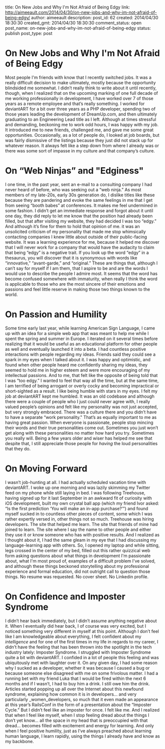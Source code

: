 title: On New Jobs and Why I'm Not Afraid of Being Edgy
link: http://aimeeault.com/2014/04/30/on-new-jobs-and-why-im-not-afraid-of-being-edgy/
author: aimeeault
description: 
post_id: 62
created: 2014/04/30 18:30:30
created_gmt: 2014/04/30 18:30:30
comment_status: open
post_name: on-new-jobs-and-why-im-not-afraid-of-being-edgy
status: publish
post_type: post

# On New Jobs and Why I'm Not Afraid of Being Edgy

Most people I'm friends with know that I recently switched jobs. It was a really difficult decision to make ultimately, mostly because the opportunity blindsided me somewhat. I didn’t really think to write about it until recently, though, when I realized that on the upcoming marking of one full decade of me working professionally in development, I have worked over 7 of those years as a remote employee and that’s really something.  I worked for deviantART for a bit over three years as a PHP developer, spending two of those years leading the development of DreamUp.com, and then ultimately graduating to an Engineering Lead title as I left. Although at times stressful and demanding, beckoning me to work odd hours, I was happy with my job. It introduced me to new friends, challenged me, and gave me some great opportunities. Occasionally, as a lot of people do, I looked at job boards, but was fairly dismissive of the listings because they just did not stack up for whatever reason. It always felt like a step down from where I already was or there was some sort of impasse in my culture and that company’s culture. 

# On “Web Ninjas” and "Edginess"

I one time, in the past year, sent an e-mail to a consulting company I had never heard of before, who was seeking out a “web ninja.” As most members of my late-20s, early 30s generation do, I dislike titles like these because they are pandering and evoke the same feelings in me that I get from seeing “booth babes” at conferences. It makes me feel undermined in some fashion. I didn’t get an immediate response and forgot about it until one day, they did reply to let me know that the position had already been filled, but that after visiting my website, they had decided I was too “edgy.” And although it’s fine for them to hold that opinion of me. it was an unsolicited criticism of my personality that made me stop whimsically contacting companies I knew little about outside of their public-facing website. It was a learning experience for me, because it helped me discover that I will never work for a company that would have the audacity to claim that being “edgy” is a negative trait. If you look up the word “edgy” in a thesaurus, you will discover that it is synonymous with words like “innovative,” “avant-garde,” and “original.” These are things that, although I can’t say for myself if I am them, that I aspire to be and are the words I would use to describe the people I admire most. It seems that the word has become confused somewhere with immaturity, when really I think the word is applicable to those who are the most sincere of their emotions and passions and feel little reserve in making those two things known to the world. 

# On Passion and Humility

Some time early last year, while learning American Sign Language, I came up with an idea for a simple web app that was meant to help me while I spent the spring and summer in Europe. I iterated on it several times before realizing that it would be useful as an educational platform for other people as well and eventually launched it into a beta. I had countless positive interactions with people regarding my ideas. Friends said they could see a spark in my eyes when I talked about it. I was happy and optimistic, and found when other people heard me confidently sharing my ideas, they seemed to hold me in higher esteem and were more encouraging of my intellectual passions. And to me, that felt like the opposite of being told that I was “too edgy.” I wanted to feel that way all the time, but at the same time, I am terrified of being arrogant or overly cocky and becoming impractical or short-sighted as a result. I like being humble with stars in my eyes. I felt my job at deviantART kept me humbled. It was an old codebase and although there were a couple of people who I just could never agree with, I really valued people’s opinions and felt like my personality was not just accepted, but very strongly embraced. There was a culture there and you didn’t have to have a separate “work personality." That’s as equally important to me as having great passion. When everyone is passionate, people stop mincing their words and their true personalities come out. Sometimes you just won’t get along with these personalities no matter how hard you try. Sometimes you really will. Being a few years older and wiser has helped me see that despite that, I still appreciate those people for _having_ the loud personalities that they do. 

# On Moving Forward

I wasn’t job-hunting at all. I had actually scheduled vacation time with deviantART. I woke up one morning and was lazily skimming my Twitter feed on my phone while still laying in bed. I was following Treehouse, having signed up for it last September in an awkward fit of curiosity with iOS development, built my own crystal ball app (which my friend Ivor asked: “Is the first prediction ‘You will make an in-app purchase?’”) and found myself sucked in to countless other pieces of content, some which I was rather expertly versed in, other things not so much. Treehouse was hiring developers. The site that helped me learn. The site that friends of mine had joined to learn. The site where I say the name to other people and either they use it or know someone who has with positive results. And I realized as I thought about it, I had the same gleam in my eye that I had discussing my language-learning app with others. So, I opened my laptop and while sitting, legs crossed in the center of my bed, filled out this rather quizzical web form asking questions about what things in development I'm passionate about, what I'm most proud of, examples of a difficult problem I've solved, and although these things beckoned storytelling about my professional experience and formal education, did not outright call to question those things. No resume was requested. No cover sheet. No Linkedin profile. 

# On Confidence and Imposter Syndrome

I didn’t hear back immediately, but I didn’t assume anything negative about it. When I eventually did hear back, I of course was very excited, but I noticed something very different in myself at this point. Although I don’t feel like I am knowledgeable about everything, I felt confident about my _intelligence_ and for one of the first times in my life in regards to my career, I didn’t have the feeling that has been thrown into the spotlight in the tech industry lately: Imposter Syndrome. I struggled with Imposter Syndrome quite a bit with deviantART. I confided in a lot of people this feeling and was ubiquitously met with laughter over it. On any given day, I had some reason why I sucked as a developer, whether it was because I caused a bug or because someone else disagreed with me on some frivolous matter. I had a running bet with my friend Luka that I would be fired within the next 6 months and if I wasn’t, I had to buy him a drink. I still owe him the drink. Articles started popping up all over the Internet about this newfound syndrome, explaining how common it is in developers… and very particularly _women_developers, so much that it even made an appearance at this year’s RailsConf in the form of a presentation about the “Imposter Cycle.” But I didn’t feel like an imposter for once. I felt like me. And I realized that when I feel like myself, when I stop feeling dread about the things I don’t yet know… all the space in my head that is preoccupied with that dread… becomes filled with excitement and energy for learning. And only when I feel positive humility, just as I’ve always preached about learning human language, I learn rapidly, using the things I already have and know as my backbone.